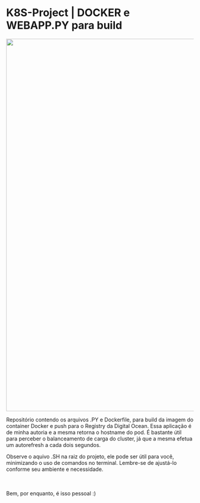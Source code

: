 # K8S-Project | DOCKER e WEBAPP.PY para build

<img src="https://drive.google.com/uc?export=view&id=1P5tc95ACf-MK6YwklRQ9OgMvhizICuoe" width="1000">
<br>

Repositório contendo os arquivos .PY e Dockerfile, para build da imagem do container Docker e push para o Registry da Digital Ocean. Essa aplicação é de minha autoria e a mesma retorna o hostname do pod. É bastante útil para perceber o balanceamento de carga do cluster, já que a mesma efetua um autorefresh a cada dois segundos.

Observe o aquivo .SH na raiz do projeto, ele pode ser útil para você, minimizando o uso de comandos no terminal. Lembre-se de ajustá-lo conforme seu ambiente e necessidade.

<br><br>Bem, por enquanto, é isso pessoal :)
